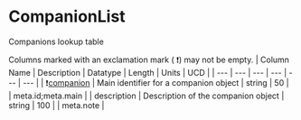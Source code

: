 # CompanionList
Companions lookup table


Columns marked with an exclamation mark ( :exclamation:) may not be empty.
| Column Name | Description | Datatype | Length | Units  | UCD |
| --- | --- | --- | --- | --- | --- |
| :exclamation:<ins>companion</ins> | Main identifier for a companion object | string | 50 |  | meta.id;meta.main  |
| description | Description of the companion object | string | 100 |  | meta.note  |

